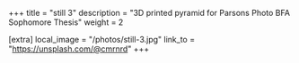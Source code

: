 +++
title = "still 3"
description = "3D printed pyramid for Parsons Photo BFA Sophomore Thesis"
weight = 2

[extra]
local_image = "/photos/still-3.jpg"
link_to = "https://unsplash.com/@cmrnrd"
+++
